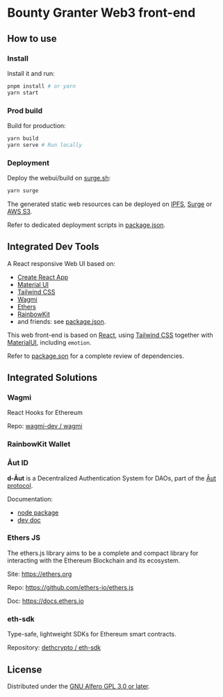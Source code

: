# Bounty Granter Web3 front-end

## How to use

### Install
Install it and run:

```sh
pnpm install # or yarn
yarn start
```

### Prod build
Build for production:

```sh
yarn build
yarn serve # Run locally
```

### Deployment
Deploy the webui/build on [surge.sh](https://surge.sh): 
```sh
yarn surge
```
The generated static web resources can be deployed on [IPFS](https://ipfs.tech/), [Surge](https://surge.sh) or [AWS S3](https://aws.amazon.com/s3/). 

Refer to dedicated deployment scripts in [package.json](./package.json).


## Integrated Dev Tools

A React responsive Web UI based on:
* [Create React App](https://create-react-app.dev/)
* [Material UI](https://mui.com)
* [Tailwind CSS](https://tailwindcss.com/)
* [Wagmi](https://wagmi.sh/)
* [Ethers](https://github.com/ethers-io/ethers.js/)
* [RainbowKit](https://www.rainbowkit.com/)
* and friends: see [package.json](./package.json).

This web front-end is based on [React](https://github.com/facebookincubator/create-react-app), using [Tailwind CSS](https://tailwindcss.com/) together with [MaterialUI](https://mui.com), including `emotion`.

Refer to [package.son](./package.json) for a complete review of dependencies.

## Integrated Solutions

### Wagmi
React Hooks for Ethereum 

Repo: [wagmi-dev / wagmi](https://github.com/wagmi-dev/wagmi)

### RainbowKit Wallet

### Āut ID
**d-Āut** is a Decentralized Authentication System for DAOs, part of the [Āut protocol](https://docs.aut.id).

Documentation:
* [node package](https://npmjs/package/@aut-protocol/d-aut)
* [dev doc](https://docs.aut.id/v2/for-devs/integrate-web-component)

### Ethers JS
The ethers.js library aims to be a complete and compact library for interacting with the Ethereum Blockchain and its ecosystem.

Site: https://ethers.org

Repo: https://github.com/ethers-io/ethers.js

Doc: https://docs.ethers.io


### eth-sdk
Type-safe, lightweight SDKs for Ethereum smart contracts.

Repository: [dethcrypto / eth-sdk](https://github.com/dethcrypto/eth-sdk)



## License

Distributed under the [GNU Alfero GPL 3.0 or later][license].

<!-- license -->
[license]: LICENSE